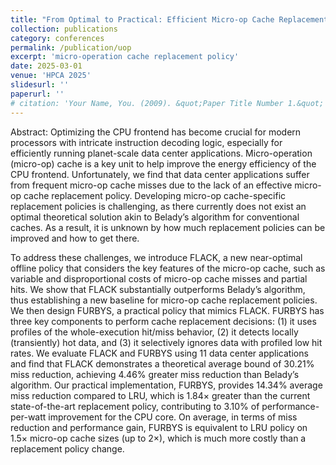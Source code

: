 ```yaml
---
title: "From Optimal to Practical: Efficient Micro-op Cache Replacement Policies for Data Center Applications"
collection: publications
category: conferences
permalink: /publication/uop
excerpt: 'micro-operation cache replacement policy'
date: 2025-03-01
venue: 'HPCA 2025'
slidesurl: ''
paperurl: ''
# citation: 'Your Name, You. (2009). &quot;Paper Title Number 1.&quot; <i>Journal 1</i>. 1(1).'
---
```


Abstract: Optimizing the CPU frontend has become crucial for modern processors with intricate instruction decoding logic, especially for efficiently running planet-scale data center applications. Micro-operation (micro-op) cache is a key unit to help improve the energy efficiency of the CPU frontend. Unfortunately, we find that data center applications suffer from frequent micro-op cache misses due to the lack of an effective micro-op cache replacement policy. Developing micro-op cache-specific replacement policies is challenging, as there currently does not exist an optimal theoretical solution akin to Belady’s algorithm for conventional caches. As a result, it is unknown by how much replacement policies can be improved and how to get there.

To address these challenges, we introduce FLACK, a new near-optimal offline policy that considers the key features of the micro-op cache, such as variable and disproportional costs of micro-op cache misses and partial hits. We show that FLACK substantially outperforms Belady’s algorithm, thus establishing a new baseline for micro-op cache replacement policies. We then design FURBYS, a practical policy that mimics FLACK. FURBYS has three key components to perform cache replacement decisions: (1) it uses profiles of the whole-execution hit/miss behavior, (2) it detects locally (transiently) hot data, and (3) it selectively ignores data with profiled low hit rates. We evaluate FLACK and FURBYS using 11 data center applications and find that FLACK demonstrates a theoretical average bound of 30.21% miss reduction, achieving 4.46% greater miss reduction than Belady’s algorithm. Our practical implementation, FURBYS, provides 14.34% average miss reduction compared to LRU, which is 1.84× greater than the current state-of-the-art replacement policy, contributing to 3.10% of performance-per-watt improvement for the CPU core. On average, in terms of miss reduction and performance gain, FURBYS is equivalent to LRU policy on 1.5× micro-op cache sizes (up to 2×), which is much more costly than a replacement policy change.